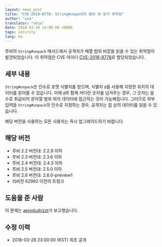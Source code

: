 ```yaml
---
layout: news_post
title: "CVE-2018-8778: String#unpack의 범위 외 읽기 취약점"
author: "usa"
translator: "shia"
date: 2018-03-28 14:00:00 +0000
tags: security
lang: ko
---
```


루비의 `String#unpack` 메서드에서 공격자가 배열 범위 바깥을 읽을 수 있는 취약점이 발견되었습니다.
이 취약점은 CVE 아이디 [CVE-2018-8778](http://cve.mitre.org/cgi-bin/cvename.cgi?name=CVE-2018-8778)로 할당되었습니다.

## 세부 내용

`String#unpack`은 인수로 포맷 식별자를 받으며, 식별자 `@`를 사용해 지정한 위치의 데이터를 읽어올 수 있습니다.
이때 `@`와 함께 커다란 숫자를 넘겨주는 경우, 그 숫자는 음수로 취급되어 문자열 범위 외의 데이터에 접근하는 것이 가능해집니다.
그러므로 외부 입력을 `String#unpack`의 인수로 지정하는 경우, 공격자는 힙 상의 데이터를 읽을 수 있습니다.

해당 버전을 사용하는 모든 사용자는 즉시 업그레이드하기 바랍니다.

## 해당 버전

* 루비 2.2 버전대: 2.2.9 이하
* 루비 2.3 버전대: 2.3.6 이하
* 루비 2.4 버전대: 2.4.3 이하
* 루비 2.5 버전대: 2.5.0 이하
* 루비 2.6 버전대: 2.6.0-preview1
* 리비전 62992 이전의 트렁크

## 도움을 준 사람

이 문제는 [aerodudrizzt](https://hackerone.com/aerodudrizzt)가 보고했습니다.

## 수정 이력

* 2018-03-28 23:00:00 (KST) 최초 공개

